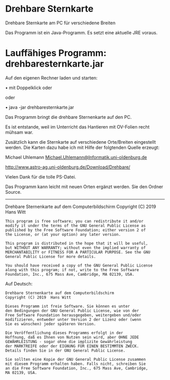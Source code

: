 # Drehbare Sternkarte
Drehbare Sternkarte am PC für verschiedene Breiten

Das Programm ist ein Java-Programm. Es setzt eine aktuelle JRE voraus.

# Lauffähiges Programm: drehbaresternkarte.jar
Auf den eigenen Rechner laden und starten:

• mit Doppelklick oder

oder

• java -jar drehbaresternkarte.jar 

Das Programm bringt die drehbare Sternenkarte auf den PC.

Es ist entstande, weil im Unterricht das Hantieren mit OV-Folien recht mühsam war.

Zusätzlich kann die Sternkarte auf verschiedene Orte/Breiten eingestellt werden.
Die Karten dazu habe ich mit Hilfe der folgtenden Quelle erzeugt:

Michael Uhlemann <Michael.Uhlemann@Informatik.uni-oldenburg.de>

http://www.astro-ag.uni-oldenburg.de/Download/Drehbare/

Vielen Dank für die tolle PS-Datei.

Das Programm kann leicht mit neuen Orten ergänzt werden. Sie den Ordner Source.

*************************************************************************************************

Drehbare Sternenkarte auf dem Computerbildschirm
    Copyright (C) 2019  Hans Witt

    This program is free software; you can redistribute it and/or
    modify it under the terms of the GNU General Public License as
    published by the Free Software Foundation; either version 2 of
    the License, or (at your option) any later version.

    This program is distributed in the hope that it will be useful,
    but WITHOUT ANY WARRANTY; without even the implied warranty of
    MERCHANTABILITY or FITNESS FOR A PARTICULAR PURPOSE. See the GNU
    General Public License for more details.

    You should have received a copy of the GNU General Public License
    along with this program; if not, write to the Free Software
    Foundation, Inc., 675 Mass Ave, Cambridge, MA 02139, USA.
  

Auf Deutsch:

 
    Drehbare Sternenkarte auf dem Computerbildschirm
    Copyright (C) 2019  Hans Witt

    Dieses Programm ist freie Software. Sie können es unter
    den Bedingungen der GNU General Public License, wie von der
    Free Software Foundation herausgegeben, weitergeben und/oder
    modifizieren, entweder unter Version 2 der Lizenz oder (wenn
    Sie es wünschen) jeder späteren Version.

    Die Veröffentlichung dieses Programms erfolgt in der
    Hoffnung, daß es Ihnen von Nutzen sein wird, aber OHNE JEDE
    GEWÄHRLEISTUNG - sogar ohne die implizite Gewährleistung
    der MARKTREIFE oder der EIGNUNG FÜR EINEN BESTIMMTEN ZWECK.
    Details finden Sie in der GNU General Public License.

    Sie sollten eine Kopie der GNU General Public License zusammen
    mit diesem Programm erhalten haben. Falls nicht, schreiben Sie
    an die Free Software Foundation, Inc., 675 Mass Ave, Cambridge,
    MA 02139, USA.
  
